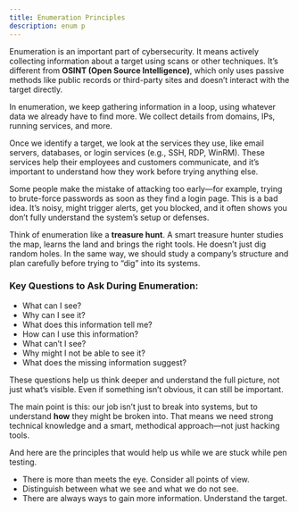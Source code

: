 ```yaml
---
title: Enumeration Principles
description: enum p
---
```


Enumeration is an important part of cybersecurity. It means actively collecting information about a target using scans or other techniques. It’s different from **OSINT (Open Source Intelligence)**, which only uses passive methods like public records or third-party sites and doesn’t interact with the target directly.

In enumeration, we keep gathering information in a loop, using whatever data we already have to find more. We collect details from domains, IPs, running services, and more.

Once we identify a target, we look at the services they use, like email servers, databases, or login services (e.g., SSH, RDP, WinRM). These services help their employees and customers communicate, and it’s important to understand how they work before trying anything else.

Some people make the mistake of attacking too early—for example, trying to brute-force passwords as soon as they find a login page. This is a bad idea. It’s noisy, might trigger alerts, get you blocked, and it often shows you don’t fully understand the system’s setup or defenses.

Think of enumeration like a **treasure hunt**. A smart treasure hunter studies the map, learns the land and brings the right tools. He doesn’t just dig random holes. In the same way, we should study a company’s structure and plan carefully before trying to “dig” into its systems.

### Key Questions to Ask During Enumeration:

- What can I see?
- Why can I see it?
- What does this information tell me?
- How can I use this information?
- What can’t I see?
- Why might I not be able to see it?
- What does the missing information suggest?

These questions help us think deeper and understand the full picture, not just what’s visible. Even if something isn’t obvious, it can still be important.

The main point is this: our job isn’t just to break into systems, but to understand **how** they might be broken into. That means we need strong technical knowledge and a smart, methodical approach—not just hacking tools.

And here are the principles that would help us while we are stuck while pen testing.

- There is more than meets the eye. Consider all points of view.
- Distinguish between what we see and what we do not see.
- There are always ways to gain more information. Understand the target.
